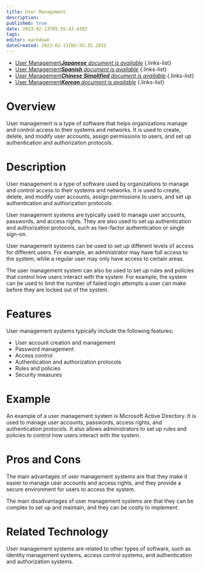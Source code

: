 ```yaml
---
title: User Management
description: 
published: true
date: 2023-02-13T05:55:43.438Z
tags: 
editor: markdown
dateCreated: 2023-02-13T05:55:35.283Z
---
```


- [User Management***Japanese** document is available*](/ja/Knowledge-base/Dictionary/user-management)
{.links-list}
- [User Management***Spanish** document is available*](/es/Knowledge-base/Dictionary/user-management)
{.links-list}
- [User Management***Chinese Simplified** document is available*](/zh/Knowledge-base/Dictionary/user-management)
{.links-list}
- [User Management***Korean** document is available*](/ko/Knowledge-base/Dictionary/user-management)
{.links-list}


# Overview
User management is a type of software that helps organizations manage and control access to their systems and networks. It is used to create, delete, and modify user accounts, assign permissions to users, and set up authentication and authorization protocols.

# Description
User management is a type of software used by organizations to manage and control access to their systems and networks. It is used to create, delete, and modify user accounts, assign permissions to users, and set up authentication and authorization protocols.

User management systems are typically used to manage user accounts, passwords, and access rights. They are also used to set up authentication and authorization protocols, such as two-factor authentication or single sign-on.

User management systems can be used to set up different levels of access for different users. For example, an administrator may have full access to the system, while a regular user may only have access to certain areas.

The user management system can also be used to set up rules and policies that control how users interact with the system. For example, the system can be used to limit the number of failed login attempts a user can make before they are locked out of the system.

# Features
User management systems typically include the following features:

- User account creation and management
- Password management
- Access control
- Authentication and authorization protocols
- Rules and policies
- Security measures

# Example
An example of a user management system is Microsoft Active Directory. It is used to manage user accounts, passwords, access rights, and authentication protocols. It also allows administrators to set up rules and policies to control how users interact with the system.

# Pros and Cons
The main advantages of user management systems are that they make it easier to manage user accounts and access rights, and they provide a secure environment for users to access the system.

The main disadvantages of user management systems are that they can be complex to set up and maintain, and they can be costly to implement.

# Related Technology
User management systems are related to other types of software, such as identity management systems, access control systems, and authentication and authorization systems.